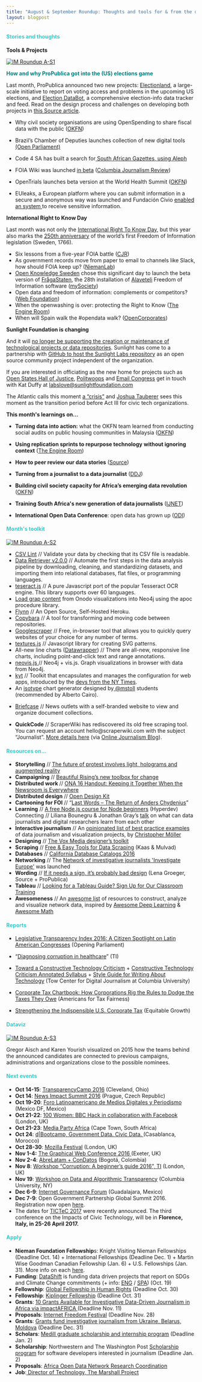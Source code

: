 ```yaml
---
title: "August & September Roundup: Thoughts and tools for & from the data practitioners"
layout: blogpost
---
```


<h4 class="null"><span style="color: #33cccc;"><strong>Stories and thoughts</strong></span></h4>

<strong>Tools & Projects</strong>

<a href="https://africaoffshoregame.icij.org/"><img class="size-full wp-image-716 aligncenter" src="/assets/images/imnews-sept1.png" alt="IM Roundup A-S1"/></a>

<span style="color: #008080;"><strong>How and why ProPublica got into the (US) elections game </strong></span>

Last month, ProPublica announced two new projects: <a href="https://projects.propublica.org/graphics/electionland">Electionland</a>, a large-scale initiative to report on voting access and problems in the upcoming US elections, and <a href="https://projects.propublica.org/electionbot/">Election DataBot</a>, a comprehensive election-info data tracker and feed. Read on the design process and challenges on developing both projects in <a href="https://source.opennews.org/en-US/articles/how-and-why-propublica-got-elections-game/" target="_blank">this Source article</a>.

<ul>
 	<li>Why civil society organisations are using OpenSpending to share fiscal data with the public (<a href="http://blog.okfn.org/2016/09/15/why-civil-society-organisations-are-using-openspending-to-share-fiscal-data-with-the-public/">OKFN</a>)</li>
 	<li dir="ltr">
<p dir="ltr">Brazil’s Chamber of Deputies launches collection of new digital tools <a href="http://blog.openingparliament.org/post/150491271963/brazils-chamber-of-deputies-launches-collection">(Open Parliament)</a></p>
</li>
 	<li dir="ltr">
<p dir="ltr">Code 4 SA has built a search for<a href="http://opengazettes.org.za/"> South African Gazettes, using Aleph</a></p>
</li>
 	<li dir="ltr">
<p dir="ltr">FOIA Wiki was launched <a href="https://ijnet.org/en/blog/free-tool-launches-simplify-foia-journalists">in beta</a> (<a href="http://www.cjr.org/business_of_news/foia_request_wiki.php">Columbia Journalism Review</a>)</p>
</li>
 	<li dir="ltr">
<p dir="ltr">OpenTrials launches beta version at the World Health Summit (<a href="http://blog.okfn.org/2016/10/10/opentrials-launches-beta-version-today-at-the-world-health-summit/">OKFN</a>)</p>
</li>
 	<li dir="ltr">
<p dir="ltr">EUleaks, a European platform where you can submit information in a secure and anonymous way was launched and Fundación Civio <a href="http://www.civio.es/2016/10/comparte-informacion-de-interes-publico-con-civio-de-forma-anonima-y-segura/">enabled an system </a>to receive sensitive information.</p>
</li>
</ul>

<strong>International Right to Know Day</strong>


Last month was not only the <a href="http://www.righttoknowday.net/en/">International Right To Know Day</a>, but this year also marks the <a href="https://frittord250.se/in-english/">250th anniversary</a> of the world’s first Freedom of Information legislation (Sweden, 1766).

<ul dir="ltr">
 	<li>Six lessons from a five-year FOIA battle (<a href="http://www.cjr.org/first_person/foia_freedom_of_information_act_doj.php">CJR</a>)</li>
 	<li>As government records move from paper to email to channels like Slack, how should FOIA keep up? (<a href="http://www.niemanlab.org/2016/09/as-government-records-move-from-paper-to-email-to-channels-like-slack-how-should-foia-keep-up/">NiemanLab</a>)</li>
 	<li><a href="http://se.okfn.org/">Open Knowledge Sweden</a> chose this significant day to launch the beta version of <a href="https://fragastaten.se/">FrågaStaten</a>, the 28th installation of <a href="http://alaveteli.org/">Alaveteli</a> Freedom of Information software (<a href="https://www.mysociety.org/2016/09/28/celebrating-250-years-of-foi-in-sweden-with-the-launch-of-fragastaten/">mySociety</a>)</li>
 	<li>Open data and freedom of information: complements or competitors? (<a href="http://webfoundation.org/2016/09/open-data-and-freedom-of-information-complements-or-competitors/">Web Foundation</a>)</li>
 	<li>When the openwashing is over: protecting the Right to Know (<a href="https://www.theengineroom.org/when-the-openwashing-is-over-protecting-the-right-to-know/">The Engine Room</a>)</li>
 	<li>When will Spain walk the #opendata walk? (<a href="https://blog.opencorporates.com/2016/10/06/when-will-spain-walk-the-opendata-walk/">OpenCorporates</a>)</li>
</ul>

<strong>Sunlight Foundation is changing</strong>

And it will <a href="https://sunlightfoundation.com/blog/2016/09/21/whats-next-for-sunlight-labs/">no longer be supporting the creation or maintenance of technological projects or data repositories</a>. Sunlight has come to a partnership with <a href="https://sunlightfoundation.com/blog/2016/10/04/github-and-internet-archive-helping-to-preserve-the-sunlight/">GitHub to host the Sunlight Labs repository</a> as an open source community project independent of the organization.

If you are interested in officiating as the new home for projects such as <a href="http://openstates.org/">Open States</a>,<a href="http://hallofjustice.sunlightfoundation.com/">Hall of Justice</a>, <a href="http://politwoops.sunlightfoundation.com/">Politwoops</a> and <a href="https://emailcongress.us/">Email Congress</a> get in touch with Kat Duffy at <a href="mailto:labslove@sunlightfoundation.com">labslove@sunlightfoundation.com</a>

The Atlantic calls this moment <a href="http://www.theatlantic.com/technology/archive/2016/09/sunlight-sunset/501071/">a “crisis”</a> and <a href="https://twitter.com/JoshData">Joshua Tauberer</a> sees this moment as the transition period before Act III for civic tech organizations.

<strong>This month's learnings on...</strong>

<ul>
 	<li><strong>Turning data into action:</strong> what the OKFN team learned from conducting social audits on public housing communities in Malaysia (<a href="http://blog.okfn.org/2016/09/29/sinar-project-what-we-learned-from-social-audits-on-public-housing-communities-in-malaysia/">OKFN</a>)</li>
 	<li dir="ltr">
<p dir="ltr"><strong>Using replication sprints to repurpose technology</strong> <strong>without ignoring context</strong> (<a href="https://www.theengineroom.org/balancing-acts-using-replication-sprints-to-repurpose-technology-without-ignoring-context/">The Engine Room</a>)</p>
</li>
 	<li dir="ltr">
<p dir="ltr"><strong>How to peer review our data stories</strong> (<a href="https://source.opennews.org/en-US/articles/peer-reviewing-our-data-stories/">Source</a>)</p>
</li>
 	<li dir="ltr">
<p dir="ltr"><strong>Turning from a journalist to a data journalist</strong> (<a href="http://datadrivenjournalism.net/news_and_analysis/beyond_code_what_you_learn_turning_from_a_journalist_to_a_data_journalist#When:08:37:33Z">DDJ</a>)</p>
</li>
 	<li dir="ltr">
<p dir="ltr"><strong>Building civil society capacity for Africa’s emerging data revolution </strong>(<a href="http://blog.okfn.org/2016/09/28/africa-open-data-collaboration-fund-building-capacity-for-africas-emerging-data-revolution/">OKFN</a>)</p>
</li>
 	<li dir="ltr">
<p dir="ltr"><strong>Training South Africa's new generation of data journalists</strong> (<a href="http://ijnet.org/en/blog/what-we-learned-training-south-africas-new-generation-data-journalists">IJNET</a>)</p>
</li>
 	<li dir="ltr">
<p dir="ltr"><strong>International Open Data Conference</strong>: open data has grown up (<a href="http://theodi.org/blog/reflections-from-the-international-open-data-conference-open-data-has-grown-up">ODI</a>)</p>
</li>
</ul>

<h4 class="null"><span style="color: #33cccc;"><strong>Month's toolkit</strong></span></h4>

<a href="https://africaoffshoregame.icij.org/"><img class="size-full wp-image-716 aligncenter" src="/assets/images/imnews-sept2.png" alt="IM Roundup A-S2"/></a>

<ul>
 	<li><a href="http://csvlint.io/">CSV Lint</a> // Validate your data by checking that its CSV file is readable.</li>
 	<li><a href="https://retriever.readthedocs.io/en/latest/introduction.html">Data Retriever v2.0.0</a> // Automate the first steps in the data analysis pipeline by downloading, cleaning, and standardizing datasets, and importing them into relational databases, flat files, or programming languages.</li>
 	<li><a href="http://tesseract.projectnaptha.com/" target="_blank">teseract.js</a> // A pure Javascript port of the popular Tesseract OCR engine. This library supports over 60 languages.</li>
 	<li><a href="https://gist.github.com/jexp/f1b6b514515d9a539f423b0bc0ce2713">Load grap content</a> from Onodo visualizations into Neo4j using the apoc procedure library.</li>
 	<li><a href="http://www.bitmatica.com/blog/an-open-source-self-hosted-heroku/" target="_blank">Flynn</a> // An Open Source, Self-Hosted Heroku.</li>
 	<li><a href="https://u1757996.ct.sendgrid.net/wf/click?upn=0K-2Bcw-2BsMA0h2-2F3qnR0TY9V6-2FKXAPcIvcnwazfdi4fAIF-2BQ8rllnGkfHrz8kU52gu_iZ1HE5tjRemkMhHAlTz35bk4n0ka3MWUNNa1kcLEiMu4clOp-2BTO-2Bq1TG1owQFS7VY64KtAkVuOzsBzz1u4-2BpiYZ8KS49r53MTg7CJZj9-2FWPAaORKkQ7hKQLfhQIfn8HWiBJr5b4DvSA41hqG-2Bbco4XiRmotRpStWzpUJOJakFiTa3cYKBftRsfVGg3VU-2FgUApFzdszoc5o7eNfnf7ifpD9vt6FaWuG4tRy0X0i0MGtBNzwBk3EcNwiGamF7ahsKwdXOYJKyUKiMHcjAkQE-2BhWwicwdCENlKbItgfUsxVpVyPtAuEOyWM3gTtk6-2B-2BvGlU">Copybara</a> // A tool for transforming and moving code between repositories.</li>
 	<li><a href="https://tools.digitalmethods.net/beta/scrapeGoogle/">Googlescraper</a> // Free, in-browser tool that allows you to quickly query websites of your choice for any number of terms.</li>
 	<li><a href="http://riccardoscalco.github.io/textures/">textures.js</a> // Javascript library for creating SVG patterns.</li>
 	<li>All-new line charts (<a href="https://academy.datawrapper.de/all-new-line-charts-918448.html">Datawrapper</a>) // There are all-new, responsive line charts, including point-and-click text and range annotations.</li>
 	<li><a href="https://github.com/johnymontana/neovis.js">neovis.js </a>// Neo4j + vis.js. Graph visualizations in browser with data from Neo4j.</li>
 	<li><a href="https://github.com/NYTimes/kyt">kyt</a> // Toolkit that encapsulates and manages the configuration for web apps, introduced by the <a href="http://open.blogs.nytimes.com/2016/09/13/introducing-kyt-our-web-app-configuration-toolkit/">devs from the NY Times</a>.</li>
 	<li>An <a href="http://isomatic.de/">isotype</a> chart generator designed by<a href="https://twitter.com/mstoll"> @mstoll</a> students (recommended by Alberto Cairo).</li>
 	<li dir="ltr">
<p dir="ltr"><a href="https://briefcase.sourceafrica.net/">Briefcase</a> // News outlets with a self-branded website to view and organize document collections.</p>
</li>
 	<li dir="ltr">
<p dir="ltr"><strong>QuickCode</strong> // ScraperWiki has rediscovered its old free scraping tool. You can request an account hello@scraperwiki.com with the subject “Journalist”. <a href="https://scraperwiki.com/solutions/data-journalism/">More details here</a> (via <a href="https://onlinejournalismblog.com/2016/09/29/scraperwiki-has-rediscovered-its-old-free-scraping-tool-and-is-now-calling-it-quickcode/">Online Journalism Blog</a>).</p>
</li>
</ul>

<h4 class="null"><span style="color: #33cccc;"><strong>Resources on...</strong></span></h4>

<ul dir="ltr">
 	<li><strong>Storytelling</strong> // <a href="http://fusion.net/story/339019/protests-that-cant-be-stopped/" target="_blank">The future of protest involves light, holograms and augmented reality</a></li>
 	<li><strong>Campaigning</strong> // <a href="http://www.mobilisationlab.org/beautiful-rising-toolbox-for-change/" target="_blank">Beautiful Rising’s new toolbox for change</a></li>
 	<li><strong>Distributed work </strong>// <a href="https://docs.google.com/document/d/1kfybtXfVVz_CT8AFTv8c5Q_hiTtgvDLyzGavFH4YCPc/edit">ONA 16 Handout: Keeping it Together When the Newsroom is Everywhere</a></li>
 	<li><strong>Distributed design</strong> // <a href="http://opendesignkit.org/" target="_blank">Open Design Kit</a></li>
 	<li><strong>Cartooning for FOI</strong> // “<a href="http://www.painovapaus250.fi/en/news/last-words">Last Words – The Return of Anders Chydenius</a>”</li>
 	<li><strong>Learning</strong> // <a href="https://hyperdev.com/help/learn-node-js-free-beginner-course/">A free Node.js course for Node beginners</a> (Hyperdev) Connecting // Liliana Bounegru &amp; Jonathan Gray’s <a href="http://jonathangray.org/2016/09/30/data-journalism-digital-humanities/">talk</a> on what can data journalists and digital researchers learn from each other</li>
 	<li><strong>Interactive journalism</strong> // An <a href="https://github.com/wbkd/awesome-interactive-journalism">opinionated list of best practice examples</a> of data journalism and visualization projects, by <a href="https://github.com/chrtze">Christopher Möller</a></li>
 	<li><strong>Designing</strong> // <a href="http://product.voxmedia.com/2016/10/5/13163496/the-vox-media-designers-toolkit">The Vox Media designer’s toolkit</a></li>
 	<li><strong>Scraping</strong> // <a href="http://gijn.us5.list-manage1.com/track/click?u=0212d7db984672e4fe5ac3daf&amp;id=c47c001e97&amp;e=9daf54de60">Free &amp; Easy Tools for Data Scraping</a> (Kaas &amp; Mulvad)</li>
 	<li><strong>Databases</strong> // <a href="https://www.eff.org/pages/california-database-catalogs-2016">California Database Catalogs 2016</a></li>
 	<li><strong>Networking</strong> // The <a href="http://journalismfund.eu/">Network of investigative journalists 'Investigate Europe'</a> was launched</li>
 	<li><strong>Wording</strong> // <a href="https://source.opennews.org/en-US/learning/if-it-needs-sign-its-probably-bad-design/">If it needs a sign, it’s probably bad design</a> (Lena Groeger, Source + ProPublica)</li>
 	<li><strong>Tableau</strong> // <a href="https://www.tableau.com/about/blog/2016/10/looking-tableau-guide-sign-our-classroom-training-60011">Looking for a Tableau Guide? Sign Up for Our Classroom Training</a></li>
 	<li><strong>Awesomeness</strong> // An <a href="https://github.com/sindresorhus/awesome">awesome list</a> of resources to construct, analyze and visualize network data, inspired by <a href="https://github.com/ChristosChristofidis/awesome-deep-learning">Awesome Deep Learning</a> &amp; <a href="https://github.com/rossant/awesome-math">Awesome Math</a></li>
</ul>

<h4 class="null"><span style="color: #33cccc;"><strong>Reports</strong></span></h4>
<ul dir="ltr">
 	<li dir="ltr">
<p dir="ltr"><a href="http://blog.openingparliament.org/post/150356276633/legislative-transparency-index-2016-a-citizen">Legislative Transparency Index 2016: A Citizen Spotlight on Latin American Congresses</a> (Opening Parliament)</p>
</li>
 	<li dir="ltr">
<p dir="ltr">“<a href="http://www.transparency.org.uk/publications/diagnosing-corruption-in-healthcare/">Diagnosing corruption in healthcare</a>” (TI)</p>
</li>
 	<li dir="ltr">
<p dir="ltr"><a href="http://www.cjr.org/tow_center_reports/constructive_technology_criticism.php">Toward a Constructive Technology Criticism</a> + <a href="https://medium.com/tow-center/constructive-technology-criticism-annotated-syllabus-b7b46862cd20#.186fwhjv1">Constructive Technology Criticism Annotated Syllabus</a> + <a href="https://medium.com/tow-center/style-guide-for-writing-about-technology-8293e3d8251b#.1dh8x94og">Style Guide for Writing About Technology</a> (Tow Center for Digital Journalism at Columbia University)</p>
</li>
 	<li dir="ltr">
<p dir="ltr"><a href="http://www.americansfortaxfairness.org/corporate-tax-chartbook-how-corporations-rig-the-rules-to-dodge-the-taxes-they-owe/">Corporate Tax Chartbook: How Corporations Rig the Rules to Dodge the Taxes They Owe</a> (Americans for Tax Fairness)</p>
</li>
 	<li dir="ltr"><a href="http://equitablegrowth.org/report/strengthening-the-indispensable-u-s-corporate-tax/">Strengthening the Indispensible U.S. Corporate Tax</a> (Equitable Growth)</li>
</ul>

<h4 class="null"><span style="color: #33cccc;"><strong>Dataviz</strong></span></h4>

<a href="https://africaoffshoregame.icij.org/"><img class="size-full wp-image-716 aligncenter" src="/assets/images/imnews-sept3.png" alt="IM Roundup A-S3"/></a>

Gregor Aisch and Karen Yourish visualized on 2015 how the teams behind the announced candidates are connected to previous campaigns, administrations and organizations close to the possible nominees.

<h4 class="null"><span style="color: #33cccc;"><strong>Next events</strong></span></h4>

<ul dir="ltr">
 	<li><strong>Oct 14-15</strong>: <a href="http://transparencycamp.org/">TransparencyCamp 2016</a> (Cleveland, Ohio)</li>
 	<li><strong>Oct 14</strong>: <a href="http://newsimpact.io/summits/prague">News Impact Summit 2016</a> (Prague, Czech Republic)</li>
 	<li><strong>Oct 19-20</strong>: <a href="http://distintaslatitudes.net/5to-foro-latinoamericano-medios-digitales-periodismo">Foro Latinoamericano de Medios Digitales y Periodismo</a> (Mexico DF, Mexico)</li>
 	<li><strong>Oct 21-22</strong>: <a href="https://www.eventbrite.co.uk/e/100-women-bbc-hack-in-collaboration-with-facebook-tickets-27771752058">100 Women: BBC Hack in collaboration with Facebook</a> (London, UK)</li>
 	<li><strong>Oct 21-23</strong>: <a href="https://www.eventbrite.com/e/media-party-africa-tickets-27194686038">Media Party Africa</a> (Cape Town, South Africa)</li>
 	<li><strong>Oct 24</strong>: <a href="http://casablanca.dbootcamp.org/">d|Bootcamp, Government Data. Civic Data. </a>(Casablanca, Morocco)</li>
 	<li><strong>Oct 28-30</strong>: <a href="https://mozillafestival.org/">Mozilla Festival</a> (London, UK)</li>
 	<li><strong>Nov 1-4:</strong> <a href="http://www.informaticslab.co.uk/svg/webgl/art/css/conference/2016/05/24/graphical-web.html">The Graphical Web Conference 2016 </a>(Exeter, UK)</li>
 	<li><strong>Nov 2-4</strong>: <a href="http://2016.abrelatam.org/">AbreLatam + ConDatos</a> (Bogotá, Colombia)</li>
 	<li><strong>Nov 8</strong>: <a href="http://www.transparency.org.uk/events/corruption-a-beginners-guide-2016/">Workshop “Corruption: A beginner’s guide 2016”, TI</a> (London, UK)</li>
 	<li><strong>Nov 19</strong>: <a href="http://datworkshop.org/">Workshop on Data and Algorithmic Transparency</a> (Columbia University, NY)</li>
 	<li><strong>Dec 6-9</strong>: <a href="http://www.igf2016.mx/">Internet Governance Forum</a> (Guadalajara, Mexico)</li>
 	<li><strong>Dec 7-9</strong>: Open Government Partnership Global Summit 2016. Registration now open <a href="https://en.ogpsummit.org/osem/conference/ogp-summit">here</a>.</li>
 	<li>The dates for <a href="https://www.mysociety.org/2016/09/27/tictec-2017-save-the-date/">TICTeC 2017</a> were recently announced. The third conference on the Impacts of Civic Technology, will be in <strong>Florence, Italy, in 25-26 April 2017.</strong></li>
</ul>

<h4 class="null"><span style="color: #33cccc;"><strong>Apply</strong></span></h4>

<ul dir="ltr">
 	<li><strong>Nieman Foundation Fellowship</strong>s: Knight Visiting Nieman Fellowships (Deadline Oct. 14) + International Fellowships (Deadline Dec. 1) + Martin Wise Goodman Canadian Fellowship (Jan. 6) + U.S. Fellowships (Jan. 31). More info on each <a href="http://nieman.harvard.edu/fellowships/apply/">here</a>.</li>
 	<li><strong>Funding</strong>: <a href="http://civicus.org/thedatashift/">DataShift</a> is funding data driven projects that report on SDGs and Climate Change commitments (+ info: <a href="http://civicus.org/thedatashift/frontpage-article/datashift-seed-funding-initiative/">ENG</a> / <a href="http://civicus.org/thedatashift/news/fondos-semilla-datashift-financiacion-inicial-para-iniciativas-de-datos-generados-por-los-ciudadanos/">SPA</a>) (Oct. 19)</li>
 	<li><strong>Fellowship</strong>: <a href="https://u1757996.ct.sendgrid.net/wf/click?upn=D2b3H0V3tqqSBGcbFyjAQEXHTmFDxpK7bwOaeD-2FCydbE4hqBSma8GxCePpkr-2BmRxzwrvDTN1B1Nbd7W4SF7Ia-2BM3kO-2BUcLKqB18TQdKE0Xs-3D_iZ1HE5tjRemkMhHAlTz35bk4n0ka3MWUNNa1kcLEiMu4clOp-2BTO-2Bq1TG1owQFS7VY64KtAkVuOzsBzz1u4-2BpiYZ8KS49r53MTg7CJZj9-2FWO5Rjh6dmWfPr5C35fCmrE-2FxUYAb4X1dBmRBh3RlI-2Fn-2BJeebYTRou1edmWxkDAFlgwUxdpFar5hJhAZqu2d51ROD39Z4mTaxXsG6Am-2F-2BnfLAwJ1MqW-2Ba2ZD1jnmBNWX9txgAf7PlmmqW2AEYyEboseLt9cB-2FtSHAtoo1k7ESgSoX6zGwMVUa28D5nigAsGZ1U65CLymtE5eEGIUkZBuOViq">Global Fellowship in Human Rights</a> (Deadline Oct. 30)</li>
 	<li><strong>Fellowship</strong>: <a href="http://www.kiplingerprogram.org/kiplinger-fellowship/apply-now/">Kiplinger Fellowship</a> (Deadline Oct. 31)</li>
 	<li><strong>Grants</strong>: <a href="https://medium.com/code-for-africa/10-grants-available-for-investigative-data-driven-journalism-in-africa-e92d828c3ce5#.pb4navnpl">10 Grants Available for Investigative Data-Driven Journalism in Africa via impactAFRICA </a>(Deadline Nov. 11)</li>
 	<li><strong>Proposals</strong>: <a href="https://internetfreedomfestival.org/host-a-session/">Internet Freedom Festival</a> (Deadline Nov. 28)</li>
 	<li><strong>Grants</strong>: <a href="https://objectiveproject.org/objective-%D0%BD%D0%B0-%D1%80%D1%83%D1%81%D1%81%D0%BA%D0%BE%D0%BC/">Grants fund investigative journalism from Ukraine, Belarus, Moldova</a> (Deadline Dec. 31)</li>
 	<li><strong>Scholars</strong>: <a href="http://knightlab.northwestern.edu/2016/09/15/software-developers-interested-in-journalism-northwestern-and-the-washington-post-want-you/">Medill graduate scholarship and internship program</a> (Deadline Jan. 2)</li>
 	<li><strong>Scholarship</strong>: Northwestern and The Washington Post <a href="http://knightlab.northwestern.edu/2016/09/15/software-developers-interested-in-journalism-northwestern-and-the-washington-post-want-you/">Scholarship program</a> for software developers interested in journalism (Deadline Jan. 2)</li>
 	<li><strong>Proposals</strong>: <a href="http://od4d.com/call-for-proposals-africa-open-data-network-regional-coordination/">Africa Open Data Network Research Coordination</a></li>
 	<li><strong>Job</strong>:<a href="https://www.themarshallproject.org/jobs/director-of-technology#.uosgXf3vN"> Director of Technology, The Marshall Project</a></li>
</ul>




